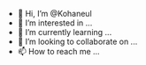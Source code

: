 - 👋 Hi, I’m @Kohaneul
- 👀 I’m interested in ...
- 🌱 I’m currently learning ...
- 💞️ I’m looking to collaborate on ...
- 📫 How to reach me ...

<!---
Kohaneul/Kohaneul is a ✨ special ✨ repository because its `README.md` (this file) appears on your GitHub profile.
You can click the Preview link to take a look at your changes.
--->
